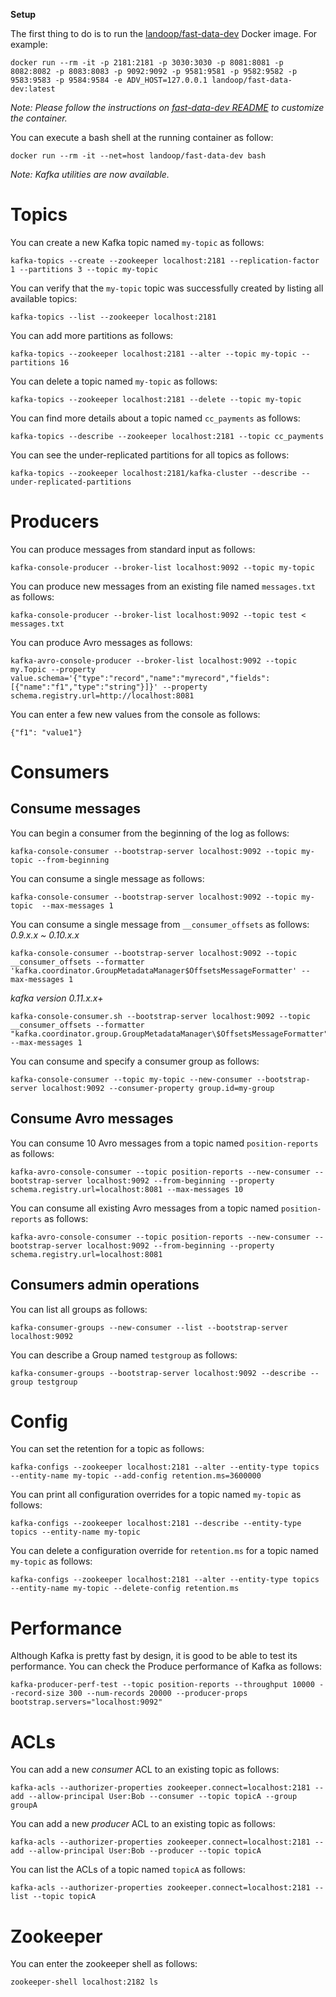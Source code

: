 **Setup**

The first thing to do is to run the [landoop/fast-data-dev](https://github.com/Landoop/fast-data-dev) Docker image. For example: 

```
docker run --rm -it -p 2181:2181 -p 3030:3030 -p 8081:8081 -p 8082:8082 -p 8083:8083 -p 9092:9092 -p 9581:9581 -p 9582:9582 -p 9583:9583 -p 9584:9584 -e ADV_HOST=127.0.0.1 landoop/fast-data-dev:latest
```
_Note: Please follow the instructions on [fast-data-dev README](https://github.com/Landoop/fast-data-dev) to customize the container._

You can execute a bash shell at the running container as follow: 

```
docker run --rm -it --net=host landoop/fast-data-dev bash
```

_Note: Kafka utilities are now available._

# Topics

You can create a new Kafka topic named `my-topic` as follows:

```
kafka-topics --create --zookeeper localhost:2181 --replication-factor 1 --partitions 3 --topic my-topic
```

You can verify that the `my-topic` topic was successfully created by listing all available topics:

```
kafka-topics --list --zookeeper localhost:2181
```

You can add more partitions as follows:

```
kafka-topics --zookeeper localhost:2181 --alter --topic my-topic --partitions 16
```

You can delete a topic named `my-topic` as follows:

```
kafka-topics --zookeeper localhost:2181 --delete --topic my-topic
```

You can find more details about a topic named `cc_payments` as follows:

```
kafka-topics --describe --zookeeper localhost:2181 --topic cc_payments
```

You can see the under-replicated partitions for all topics as follows:

```
kafka-topics --zookeeper localhost:2181/kafka-cluster --describe --under-replicated-partitions
```

# Producers

You can produce messages from standard input as follows:

```
kafka-console-producer --broker-list localhost:9092 --topic my-topic
```

You can produce new messages from an existing file named `messages.txt` as follows:

```
kafka-console-producer --broker-list localhost:9092 --topic test < messages.txt
```

You can produce Avro messages as follows:

```
kafka-avro-console-producer --broker-list localhost:9092 --topic my.Topic --property value.schema='{"type":"record","name":"myrecord","fields":[{"name":"f1","type":"string"}]}' --property schema.registry.url=http://localhost:8081
```

You can enter a few new values from the console as follows:

```
{"f1": "value1"}
```

# Consumers

## Consume messages

You can begin a consumer from the beginning of the log as follows:

```
kafka-console-consumer --bootstrap-server localhost:9092 --topic my-topic --from-beginning
```

You can consume a single message as follows:

```
kafka-console-consumer --bootstrap-server localhost:9092 --topic my-topic  --max-messages 1
```

You can consume a single message from `__consumer_offsets` as follows:
*0.9.x.x ~ 0.10.x.x*
```
kafka-console-consumer --bootstrap-server localhost:9092 --topic __consumer_offsets --formatter 'kafka.coordinator.GroupMetadataManager$OffsetsMessageFormatter' --max-messages 1
```
*kafka version 0.11.x.x+*
```
kafka-console-consumer.sh --bootstrap-server localhost:9092 --topic __consumer_offsets --formatter "kafka.coordinator.group.GroupMetadataManager\$OffsetsMessageFormatter" --max-messages 1
```

You can consume and specify a consumer group as follows:

```
kafka-console-consumer --topic my-topic --new-consumer --bootstrap-server localhost:9092 --consumer-property group.id=my-group
```

## Consume Avro messages

You can consume 10 Avro messages from a topic named `position-reports` as follows:

```
kafka-avro-console-consumer --topic position-reports --new-consumer --bootstrap-server localhost:9092 --from-beginning --property schema.registry.url=localhost:8081 --max-messages 10
```

You can consume all existing Avro messages from a topic named `position-reports` as follows:

```
kafka-avro-console-consumer --topic position-reports --new-consumer --bootstrap-server localhost:9092 --from-beginning --property schema.registry.url=localhost:8081
```

## Consumers admin operations

You can list all groups as follows:

```
kafka-consumer-groups --new-consumer --list --bootstrap-server localhost:9092
```

You can describe a Group named `testgroup` as follows:

```
kafka-consumer-groups --bootstrap-server localhost:9092 --describe --group testgroup
```

# Config

You can set the retention for a topic as follows:

```
kafka-configs --zookeeper localhost:2181 --alter --entity-type topics --entity-name my-topic --add-config retention.ms=3600000
``` 

You can print all configuration overrides for a topic named `my-topic` as follows:

```
kafka-configs --zookeeper localhost:2181 --describe --entity-type topics --entity-name my-topic
```

You can delete a configuration override for `retention.ms` for a topic named `my-topic` as follows:

```
kafka-configs --zookeeper localhost:2181 --alter --entity-type topics --entity-name my-topic --delete-config retention.ms 
```

# Performance

Although Kafka is pretty fast by design, it is good to be able to test its performance.
You can check the Produce performance of Kafka as follows:


```
kafka-producer-perf-test --topic position-reports --throughput 10000 --record-size 300 --num-records 20000 --producer-props bootstrap.servers="localhost:9092"
```

# ACLs

You can add a new *consumer* ACL to an existing topic as follows:

```
kafka-acls --authorizer-properties zookeeper.connect=localhost:2181 --add --allow-principal User:Bob --consumer --topic topicA --group groupA
```

You can add a new *producer* ACL to an existing topic as follows:

```
kafka-acls --authorizer-properties zookeeper.connect=localhost:2181 --add --allow-principal User:Bob --producer --topic topicA
```

You can list the ACLs of a topic named `topicA` as follows:

```
kafka-acls --authorizer-properties zookeeper.connect=localhost:2181 --list --topic topicA
```

# Zookeeper 

You can enter the zookeeper shell as follows:

```
zookeeper-shell localhost:2182 ls 
```
